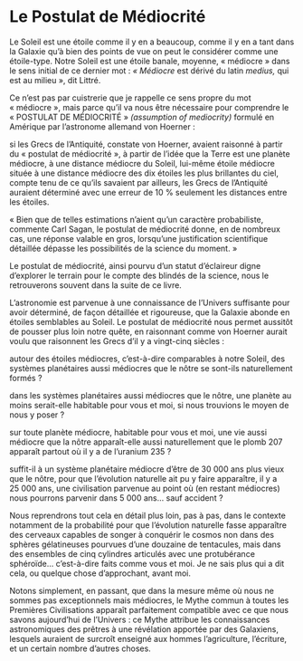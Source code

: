 # Le Postulat de Médiocrité

Le Soleil est une étoile comme il y en a beaucoup, comme il y en a tant dans la Galaxie qu’à bien des points de vue on peut le considérer comme une étoile-type. Notre Soleil est une étoile banale, moyenne, « médiocre » dans le sens initial de ce dernier mot : *« Médiocre* est dérivé du latin *medius,* qui est au milieu », dit Littré.

Ce n’est pas par cuistrerie que je rappelle ce sens propre du mot « médiocre », mais parce qu’il va nous être nécessaire pour comprendre le « POSTULAT DE MÉDIOCRITÉ » *(assumption of mediocrity)* formulé en Amérique par l’astronome allemand von Hoerner :

si les Grecs de l’Antiquité, constate von Hoerner, avaient raisonné à partir du « postulat de médiocrité », à partir de l’idée que la Terre est une planète médiocre, à une distance médiocre du Soleil, lui-même étoile médiocre située à une distance médiocre des dix étoiles les plus brillantes du ciel, compte tenu de ce qu’ils savaient par ailleurs, les Grecs de l’Antiquité auraient déterminé avec une erreur de 10 % seulement les distances entre les étoiles.

<span id="e9782221228517_c03-st1.xhtml#page-57"></span>

« Bien que de telles estimations n’aient qu’un caractère probabiliste, commente Carl Sagan, le postulat de médiocrité donne, en de nombreux cas, une réponse valable en gros, lorsqu’une justification scientifique détaillée dépasse les possibilités de la science du moment. »

Le postulat de médiocrité, ainsi pourvu d’un statut d’éclaireur digne d’explorer le terrain pour le compte des blindés de la science, nous le retrouverons souvent dans la suite de ce livre.

L’astronomie est parvenue à une connaissance de l’Univers suffisante pour avoir déterminé, de façon détaillée et rigoureuse, que la Galaxie abonde en étoiles semblables au Soleil. Le postulat de médiocrité nous permet aussitôt de pousser plus loin notre quête, en raisonnant comme von Hoerner aurait voulu que raisonnent les Grecs d’il y a vingt-cinq siècles :

autour des étoiles médiocres, c’est-à-dire comparables à notre Soleil, des systèmes planétaires aussi médiocres que le nôtre se sont-ils naturellement formés ?

dans les systèmes planétaires aussi médiocres que le nôtre, une planète au moins serait-elle habitable pour vous et moi, si nous trouvions le moyen de nous y poser ?

sur toute planète médiocre, habitable pour vous et moi, une vie aussi médiocre que la nôtre apparaît-elle aussi naturellement que le plomb 207 apparaît partout où il y a de l’uranium 235 ?

suffit-il à un système planétaire médiocre d’être de 30 000 ans plus vieux que le nôtre, pour que l’évolution naturelle ait pu y faire apparaître, il y a 25 000 ans, une civilisation parvenue au point où (en restant médiocres) nous pourrons parvenir dans 5 000 ans... sauf accident ?

Nous reprendrons tout cela en détail plus loin, pas à <span id="e9782221228517_c03-st1.xhtml#page-58"></span>pas, dans le contexte notamment de la probabilité pour que l’évolution naturelle fasse apparaître des cerveaux capables de songer à conquérir le cosmos non dans des sphères gélatineuses pourvues d’une douzaine de tentacules, mais dans des ensembles de cinq cylindres articulés avec une protubérance sphéroïde... c’est-à-dire faits comme vous et moi. Je ne sais plus qui a dit cela, ou quelque chose d’approchant, avant moi.

Notons simplement, en passant, que dans la mesure même où nous ne sommes pas exceptionnels mais médiocres, le Mythe commun à toutes les Premières Civilisations apparaît parfaitement compatible avec ce que nous savons aujourd’hui de l’Univers : ce Mythe attribue les connaissances astronomiques des prêtres à une révélation apportée par des Galaxiens, lesquels auraient de surcroît enseigné aux hommes l’agriculture, l’écriture, et un certain nombre d’autres choses.

<span id="e9782221228517_c03-st1.xhtml#title19"></span>